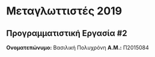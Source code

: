 # Μεταγλωττιστές 2019
## Προγραμματιστική Εργασία #2

**Ονοματεπώνυμο:** Βασιλική Πολυχρόνη
**Α.Μ.:** Π2015084


